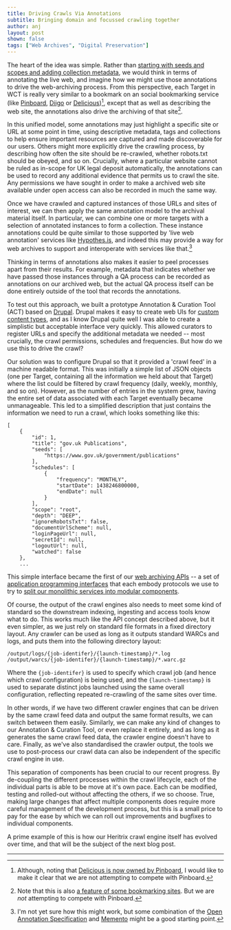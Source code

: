 ```yaml
---
title: Driving Crawls Via Annotations
subtitle: Bringing domain and focussed crawling together
author: anj
layout: post
shown: false
tags: ["Web Archives", "Digital Preservation"]
---
```


The heart of the idea was simple. Rather than [starting with seeds and scopes and adding collection metadata](/2017/10/19/tools-for-legal-deposit), we would think in terms of annotating the live web, and imagine how we might use those annotations to drive the web-archiving process. From this perspective, each Target in WCT is really very similar to a bookmark on an social bookmarking service (like [Pinboard](https://pinboard.in/), [Diigo](https://www.diigo.com/) or [Delicious](https://delicious.com/))[^1], except that as well as describing the web site, the annotations also drive the archiving of that site[^2].

In this unified model, some annotations may just highlight a specific site or URL at some point in time, using descriptive metadata, tags and collections to help ensure important resources are captured and made discoverable for our users. Others might more explicitly drive the crawling process, by describing how often the site should be re-crawled, whether robots.txt should be obeyed, and so on. Crucially, where a particular website cannot be ruled as in-scope for UK legal deposit automatically, the annotations can be used to record any additional evidence that permits us to crawl the site. Any permissions we have sought in order to make a archived web site available under open access can also be recorded in much the same way.

Once we have crawled and captured instances of those URLs and sites of interest, we can then apply the same annotation model to the archival material itself. In particular, we can combine one or more targets with a selection of annotated instances to form a collection. These instance annotations could be quite similar to those supported by 'live web annotation' services like [Hypothes.is](https://hypothes.is/), and indeed this may provide a way for web archives to support and interoperate with services like that.[^3]

Thinking in terms of annotations also makes it easier to peel processes apart from their results. For example, metadata that indicates whether we have passed those instances through a QA process can be recorded as annotations on our archived web, but the actual QA process itself can be done entirely outside of the tool that records the annotations.

To test out this approach, we built a prototype Annotation & Curation Tool (ACT) based on [Drupal](https://www.drupal.org/). Drupal makes it easy to create web UIs for [custom content types](https://www.drupal.org/node/21947), and as I know Drupal quite well I was able to create a simplistic but acceptable interface very quickly.  This allowed curators to register URLs and specify the additional metadata we needed -- most crucially, the crawl permissions, schedules and frequencies. But how do we use this to drive the crawl?

Our solution was to configure Drupal so that it provided a 'crawl feed' in a machine readable format. This was initially a simple list of JSON objects (one per Target, containing all the information we held about that Target) where the list could be filtered by crawl frequency (daily, weekly, monthly, and so on). However, as the number of entries in the system grew, having the entire set of data associated with each Target eventually became unmanageable. This led to a simplified description that just contains the information we need to run a crawl, which looks something like this:

~~~
[
    {
        "id": 1,
        "title": "gov.uk Publications",
        "seeds": [
            "https://www.gov.uk/government/publications"
        ],
        "schedules": [
            {
                "frequency": "MONTHLY",
                "startDate": 1438246800000,
                "endDate": null
            }
        ],
        "scope": "root",
        "depth": "DEEP",
        "ignoreRobotsTxt": false,
        "documentUrlScheme": null,
        "loginPageUrl": null,
        "secretId": null,
        "logoutUrl": null,
        "watched": false
    },
    ...
~~~

This simple interface became the first of our [web archiving APIs](https://kris-sigur.blogspot.co.uk/2015/06/even-though-it-didnt-feature-heavily-on.html) -- a set of [application programming interfaces](https://en.wikipedia.org/wiki/Application_programming_interface) that each embody protocols we use to try to [split our monolithic services into modular components](https://programmingisterrible.com/post/162346490883/how-do-you-cut-a-monolith-in-half).

Of course, the output of the crawl engines also needs to meet some kind of standard so the downstream indexing, ingesting and access tools know what to do. This works much like the API concept described above, but it even simpler, as we just rely on standard file formats in a fixed directory layout. Any crawler can be used as long as it outputs standard WARCs and logs, and puts them into the following directory layout:

    /output/logs/{job-identifer}/{launch-timestamp}/*.log
    /output/warcs/{job-identifer}/{launch-timestamp}/*.warc.gz

Where the `{job-identifer}` is used to specify which crawl job (and hence which crawl configuration) is being used, and the `{launch-timestamp}` is used to separate distinct jobs launched using the same overall configuration, reflecting repeated re-crawling of the same sites over time.

In other words, if we have two different crawler engines that can be driven by the same crawl feed data and output the same format results, we can switch between them easily. Similarly, we can make any kind of changes to our Annotation & Curation Tool, or even replace it entirely, and as long as it generates the same crawl feed data, the crawler engine doesn't have to care. Finally, as we've also standardised the crawler output, the tools we use to post-process our crawl data can also be independent of the specific crawl engine in use.

This separation of components has been crucial to our recent progress. By de-coupling the different processes within the crawl lifecycle, each of the individual parts is able to be move at it's own pace. Each can be modified, testing and rolled-out without affecting the others, if we so choose. True, making large changes that affect multiple components does require more careful management of the development process, but this is a small price to pay for the ease by which we can roll out improvements and bugfixes to individual components.

A prime example of this is how our Heritrix crawl engine itself has evolved over time, and that will be the subject of the next blog post.

----

[^1]: Although, noting that [Delicious is now owned by Pinboard](https://blog.pinboard.in/2017/06/pinboard_acquires_delicious/), I would like to make it clear that we are not attempting to compete with Pinboard.
[^2]: Note that this is also [a feature of some bookmarking sites](https://pinboard.in/upgrade/). But we are *not* attempting to compete with Pinboard.
[^3]: I'm not yet sure how this might work, but some combination of the [Open Annotation Specification](http://www.openannotation.org/) and [Memento](http://ti3etravel.mementoweb.org/about/) might be a good starting point.
